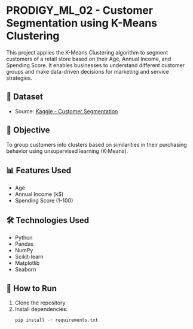 # PRODIGY_ML_02 - Customer Segmentation using K-Means Clustering

This project applies the K-Means Clustering algorithm to segment customers of a retail store based on their Age, Annual Income, and Spending Score. It enables businesses to understand different customer groups and make data-driven decisions for marketing and service strategies.

## 📁 Dataset

- Source: [Kaggle - Customer Segmentation](https://www.kaggle.com/datasets/vjchoudhary7/customer-segmentation-tutorial-in-python)

## 📌 Objective

To group customers into clusters based on similarities in their purchasing behavior using unsupervised learning (K-Means).

## 📊 Features Used

- Age  
- Annual Income (k$)  
- Spending Score (1-100)  

## 🛠️ Technologies Used

- Python  
- Pandas  
- NumPy  
- Scikit-learn  
- Matplotlib  
- Seaborn  

## 🚀 How to Run

1. Clone the repository
2. Install dependencies:  
   ```bash
   pip install -r requirements.txt
